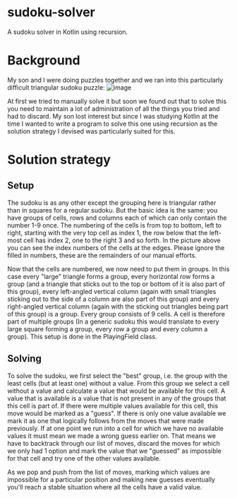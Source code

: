 # sudoku-solver
A sudoku solver in Kotlin using recursion.

# Background
My son and I were doing puzzles together and we ran into this particularly difficult triangular sudoku puzzle:
![image](https://user-images.githubusercontent.com/13097206/80927138-f51d3200-8d9b-11ea-859d-5107a2867dd1.png)

At first we tried to manually solve it but soon we found out that to solve this you need to maintain a lot of administration of all the things you tried and had to discard. My son lost interest but since I was studying Kotlin at the time I wanted to write a program to solve this one using recursion as the solution strategy I devised was particularly suited for this.

# Solution strategy
## Setup
The sudoku is as any other except the grouping here is triangular rather than in squares for a regular sudoku. But the basic idea is the same: you have groups of cells, rows and columns each of which can only contain the number 1-9 once. The numbering of the cells is from top to bottom, left to right, starting with the very top cell as index 1, the row below that the left-most cell has index 2, one to the right 3 and so forth. In the picture above you can see the index numbers of the cells at the edges. Please ignore the filled in numbers, these are the remainders of our manual efforts.

Now that the cells are numbered, we now need to put them in groups. In this case every "large" triangle forms a group, every horizontal row forms a group (and a triangle that sticks out to the top or bottom of it is also part of this group), every left-angled vertical column (again with small triangles sticking out to the side of a column are also part of this group) and every right-angled vertical column (again with the sticking out triangles being part of this group) is a group. Every group consists of 9 cells. A cell is therefore part of multiple groups (In a generic sudoku this would translate to every large square forming a group, every row a group and every column a group). This setup is done in the PlayingField class.

## Solving
To solve the sudoku, we first select the "best" group, i.e. the group with the least cells (but at least one) without a value. From this group we select a cell without a value and calculate a value that would be available for this cell. A value that is available is a value that is not present in any of the groups that this cell is part of. If there were multiple values available for this cell, this move would be marked as a "guess". If there is only one value available we mark it as one that logically follows from the moves that were made previously. If at one point we run into a cell for which we have no available values it must mean we made a wrong guess earlier on. That means we have to backtrack through our list of moves, discard the moves for which we only had 1 option and mark the value that we "guessed" as impossible for that cell and try one of the other values available.

As we pop and push from the list of moves, marking which values are impossible for a particular position and making new guesses eventually you'll reach a stable situation where all the cells have a valid value.
